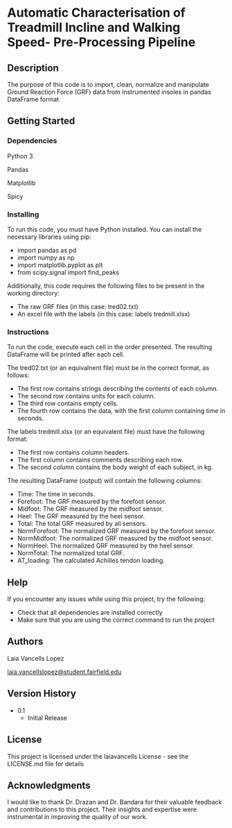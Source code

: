 # Automatic Characterisation of Treadmill Incline and Walking Speed- Pre-Processing Pipeline

## Description

The purpose of this code is to import, clean, normalize and manipulate Ground Reaction Force (GRF) data from instrumented insoles in pandas DataFrame format

## Getting Started

### Dependencies

Python 3

Pandas

Matplotlib

Spicy

### Installing

To run this code, you must have Python installed. You can install the necessary libraries using pip:
- import pandas as pd
- import numpy as np
- import matplotlib.pyplot as plt
- from scipy.signal import find_peaks

Additionally, this code requires the following files to be present in the working directory:

- The raw GRF files (in this case: tred02.txt)
- An excel file with the labels (in this case: labels tredmill.xlsx)

### Instructions

To run the code, execute each cell in the order presented. The resulting DataFrame will be printed after each cell.

The tred02.txt (or an equivalnent file) must be in the correct format, as follows:

- The first row contains strings describing the contents of each column.
- The second row contains units for each column.
- The third row contains empty cells.
- The fourth row contains the data, with the first column containing time in seconds.


The labels tredmill.xlsx (or an equivalent file)  must have the following format:

- The first row contains column headers.
- The first column contains comments describing each row.
- The second column contains the body weight of each subject, in kg.

The resulting DataFrame (output) will contain the following columns:
- Time: The time in seconds.
- Forefoot: The GRF measured by the forefoot sensor.
- Midfoot: The GRF measured by the midfoot sensor.
- Heel: The GRF measured by the heel sensor.
- Total: The total GRF measured by all sensors.
- NormForefoot: The normalized GRF measured by the forefoot sensor.
- NormMidfoot: The normalized GRF measured by the midfoot sensor.
- NormHeel: The normalized GRF measured by the heel sensor.
- NormTotal: The normalized total GRF.
- AT_loading: The calculated Achilles tendon loading.

## Help

If you encounter any issues while using this project, try the following:

- Check that all dependencies are installed correctly
- Make sure that you are using the correct command to run the project

## Authors

Laia Vancells Lopez 

laia.vancellslopez@student.fairfield.edu

## Version History
* 0.1
    * Initial Release

## License

This project is licensed under the laiavancells License - see the LICENSE.md file for details

## Acknowledgments

I would like to thank Dr. Drazan and Dr. Bandara for their valuable feedback and contributions to this project. Their insights and expertise were instrumental in improving the quality of our work.
